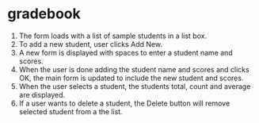 # gradebook

1. The form loads with a list of sample students in a list box. 
2. To add a new student, user clicks Add New. 
3. A new form is displayed with spaces to enter a student name and scores. 
4. When the user is done adding the student name and scores and clicks OK, the main form is updated to include the new student and scores. 
5. When the user selects a student, the students total, count and average are displayed. 
6. If a user wants to delete a student, the Delete button will remove selected student from a the list.

